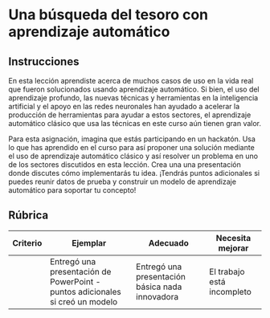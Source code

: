 # Una búsqueda del tesoro con aprendizaje automático

## Instrucciones

En esta lección aprendiste acerca de muchos casos de uso en la vida real que fueron solucionados usando aprendizaje automático. Si bien, el uso del aprendizaje profundo, las nuevas técnicas y herramientas en la inteligencia artificial y el apoyo en las redes neuronales han ayudado a acelerar la producción de herramientas para ayudar a estos sectores, el aprendizaje automático clásico que usa las técnicas en este curso aún tienen gran valor.

Para esta asignación, imagina que estás participando en un hackatón. Usa lo que has aprendido en el curso para así proponer una solución mediante el uso de aprendizaje automático clásico y así resolver un problema en uno de los sectores discutidos en esta lección. Crea una una presentación donde discutes cómo implementarás tu idea. ¡Tendrás puntos adicionales si puedes reunir datos de prueba y construir un modelo de aprendizaje automático para soportar tu concepto!

## Rúbrica

| Criterio  | Ejemplar                                                           | Adecuado                                          | Necesita mejorar      |
| -------- | ------------------------------------------------------------------- | ------------------------------------------------- | ---------------------- |
|          | Entregó una presentación de PowerPoint - puntos adicionales si creó un modelo | Entregó una presentación básica nada innovadora | El trabajo está incompleto |
